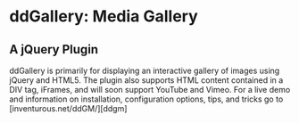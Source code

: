 ddGallery: Media Gallery
========================

A jQuery Plugin
---------------

ddGallery is primarily for displaying an interactive gallery of images using jQuery and HTML5. The plugin also supports HTML content contained in a DIV tag, iFrames, and will soon support YouTube and Vimeo. For a live demo and information on installation, configuration options, tips, and tricks go to [inventurous.net/ddGM/][ddgm]

[ddg]: http://inventurous.net/ddGM/